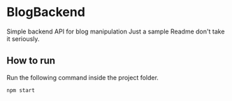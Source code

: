 # BlogBackend
Simple backend API for blog manipulation
Just a sample Readme don't take it seriously.
## How to run
Run the following command inside the project folder.
```bash
npm start
```
